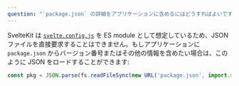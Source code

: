 ```yaml
---
question: "`package.json` の詳細をアプリケーションに含めるにはどうすればよいですか？"
---
```


SvelteKit は [`svelte.config.js`](/docs#configuration) を ES module として想定しているため、JSON ファイルを直接要求することはできません。もしアプリケーションに `package.json` からバージョン番号またはその他の情報を含めたい場合は、このように JSON をロードすることができます:

```js
const pkg = JSON.parse(fs.readFileSync(new URL('package.json', import.meta.url), 'utf8'));
```
